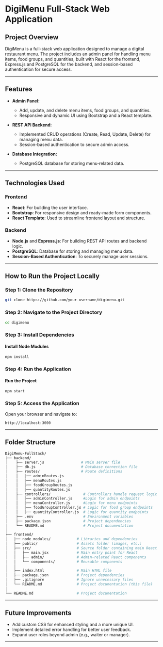 # DigiMenu Full-Stack Web Application

## Project Overview
DigiMenu is a full-stack web application designed to manage a digital restaurant menu. The project includes an admin panel for handling menu items, food groups, and quantities, built with React for the frontend, Express.js and PostgreSQL for the backend, and session-based authentication for secure access.

---

## Features
- **Admin Panel:**
  - Add, update, and delete menu items, food groups, and quantities.
  - Responsive and dynamic UI using Bootstrap and a React template.
  
- **REST API Backend:**
  - Implemented CRUD operations (Create, Read, Update, Delete) for managing menu data.
  - Session-based authentication to secure admin access.

- **Database Integration:**
  - PostgreSQL database for storing menu-related data.
  
---

## Technologies Used

### Frontend
- **React**: For building the user interface.
- **Bootstrap**: For responsive design and ready-made form components.
- **React Template**: Used to streamline frontend layout and structure.

### Backend
- **Node.js** and **Express.js**: For building REST API routes and backend logic.
- **PostgreSQL**: Database for storing and managing menu data.
- **Session-Based Authentication**: To securely manage user sessions.

---

## How to Run the Project Locally

### Step 1: Clone the Repository
```bash
git clone https://github.com/your-username/digimenu.git
```

### Step 2: Navigate to the Project Directory
```bash
cd digimenu
```

### Step 3: Install Dependencies

#### Install Node Modules
```bash
npm install
```

### Step 4: Run the Application

#### Run the Project
```bash
npm start
```

### Step 5: Access the Application
Open your browser and navigate to:
```
http://localhost:3000
```

---

## Folder Structure
```sh
DigiMenu-FullStack/
├── backend/
│    ├── server.js                 # Main server file   
│    ├── db.js                     # Database connection file  
│    ├── routes/                   # Route definitions  
│    │   ├── adminRoutes.js  
│    │   ├── menuRoutes.js
│    │   ├── foodGroupRoutes.js  
│    │   ├── quantityRoutes.js  
│    ├── controllers/               # Controllers handle request logic  
│    │   ├── adminController.js     #Login for admin endpoints
│    │   ├── menuController.js      #Login for menu endpoints
│    │   ├── foodGroupController.js # Logic for food group endpoints  
│    │   ├── quantityController.js  # Logic for quantity endpoints  
│    ├── .env                       # Environment variables  
│    ├── package.json               # Project dependencies  
│    └── README.md                  # Project documentation
│
├── frontend/
│   ├── node_modules/            # Libraries and dependencies  
│   ├── public/                  # Assets folder (images, etc.)  
│   ├── src/                     # Source folder containing main React code  
│   │   ├── main.jsx             # Main entry point for React  
│   │   ├── admin/               # Admin-related React components  
│   │   └── components/          # Reusable components  
│   │  
│   ├── index.html               # Main HTML file  
│   ├── package.json             # Project dependencies  
│   ├── .gitignore               # Ignore unnecessary files  
│   └── README.md                # Project documentation (this file) 
│  
└── README.md                    # Project documentation  

```

---

## Future Improvements
- Add custom CSS for enhanced styling and a more unique UI.
- Implement detailed error handling for better user feedback.
- Expand user roles beyond admin (e.g., waiter or manager).

---


